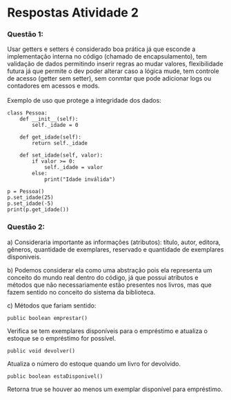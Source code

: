 # Respostas Atividade 2

<h3>Questão 1:</h3>
Usar getters e setters é considerado boa prática já que esconde a implementação interna no código (chamado de encapsulamento), tem validação de dados permitindo inserir regras ao mudar valores, flexibilidade futura já que permite o dev poder alterar caso a lógica mude, tem controle de acesso (getter sem setter), sem conmtar que pode adicionar logs ou contadores em acessos e mods. <br><br>
<bold>Exemplo de uso que protege a integridade dos dados:<br>

```
class Pessoa:
    def __init__(self):
        self._idade = 0

    def get_idade(self):
        return self._idade

    def set_idade(self, valor):
        if valor >= 0:
            self._idade = valor
        else:
            print("Idade inválida")

p = Pessoa()
p.set_idade(25)    
p.set_idade(-5)     
print(p.get_idade())
```


<h3>Questão 2:</h3>

a) Consideraria importante as informações (atributos): título, autor, editora, gêneros, quantidade de exemplares, reservado e quantidade de exemplares disponiveis.

b) Podemos considerar ela como uma abstração pois ela representa um conceito do mundo real dentro do código, já que possui atributos e métodos que não necessariamente estão presentes nos livros, mas que fazem sentido no conceito do sistema da biblioteca.

c)
Métodos que fariam sentido:
```
public boolean emprestar()
```
Verifica se tem exemplares disponíveis para o empréstimo e atualiza o estoque se o empréstimo for possível.
````
public void devolver()
````
Atualiza o número do estoque quando um livro for devolvido.
````
public boolean estaDisponivel()
````
Retorna true se houver ao menos um exemplar disponível para empréstimo.